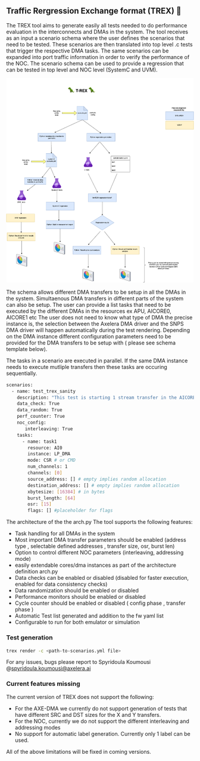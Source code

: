 ## Traffic Rergression Exchange format (TREX) 🦖

The TREX tool aims to generate easily all tests needed to do performance evaluation in the interconnects and DMAs in the system.
The tool receives as an input a scenario schema where the user defines the scenarios that need to be tested.
These scenarios are then translated into top level .c tests that trigger the respective DMA tasks. The same scenarios can be expanded into port traffic information in order to verify the
performance of the NOC. The scenario schema can be used to provide a regression that can be tested in top level and NOC level (SystemC and UVM).

![](img/trex.drawio.png)

The schema allows different DMA transfers to be setup in all the DMAs in the system. Simultaenous DMA transfers in different parts of the system can also be setup.
The user can provide a list tasks that need to be executed by the different DMAs in the resources ex APU, AICORE0, AICORE1 etc
The user does not need to know what type of DMA the precise instance is, the selection between the Axelera DMA driver and the SNPS DMA driver will happen automatically during the test
rendering. Depending on the DMA instance different configuration parameters need to be provided for the DMA transfers to be setup with ( please see schema template below).

The tasks in a scenario are executed in parallel. If the same DMA instance needs to execute mutliple transfers then these tasks are occuring sequentially.

```bash
scenarios:
  - name: test_trex_sanity
    description: "This test is starting 1 stream transfer in the AICORE0 stream on 1 channel"
    data_check: True
    data_random: True
    perf_counter: True
    noc_config:
       interleaving: True
    tasks:
      - name: task1
        resource: AI0
        instance: LP_DMA
        mode: CSR # or CMD
        num_channels: 1
        channels: [0]
        source_address: [] # empty implies random allocation
        destination_address: [] # empty implies random allocation
        xbytesize: [16384] # in bytes
        burst_length: [64]
        osr: [15]
        flags: [] #placeholder for flags
```


The architecture of the the arch.py
The tool supports the following features:
- Task handling for all DMAs in the system
- Most important DMA transfer parameters should be enabled (address type , selectable defined addresses , transfer size, osr, burst len)
- Option to control different NOC parameters (interleaving, addressing mode)
- easily extendable cores/dma instances as part of the architecture definition arch.py
- Data checks can be enabled or disabled (disabled for faster execution, enabled for data consistency checks)
- Data randomization should be enabled or disabled
- Performance monitors should be enabled or disabled
- Cycle counter should be enabled or disabled ( config phase , transfer phase )
- Automatic Test list generated and addition to the fw yaml list
-  Configurable to run for both emulator or simulation

### Test generation

```bash
trex render -c <path-to-scenarios.yml file>
```

For any issues, bugs please report to Spyridoula Koumousi @spyridoula.koumousi@axelera.ai


### Current features missing

The current version of TREX does not support the following:

- For the AXE-DMA we currently do not support generation of tests that have different SRC and DST sizes for the X and Y transfers.
- For the NOC, currently we do not support the different interleaving and addressing modes
- No support for automatic label generation. Currently only 1 label can be used.

All of the above limitations will be fixed in coming versions.
